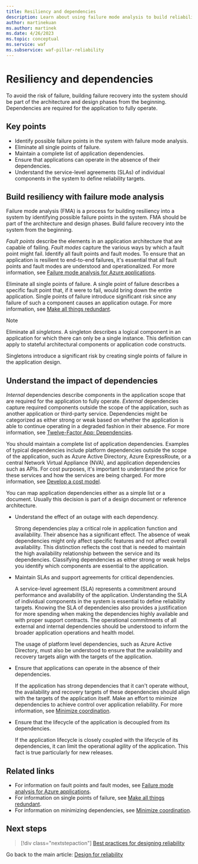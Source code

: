 ```yaml
---
title: Resiliency and dependencies
description: Learn about using failure mode analysis to build reliability. Understand the effect of dependencies on failure.
author: martinekuan
ms.author: martinek
ms.date: 4/26/2023
ms.topic: conceptual
ms.service: waf
ms.subservice: waf-pillar-reliability
---
```


# Resiliency and dependencies

To avoid the risk of failure, building failure recovery into the system should be part of the architecture and design phases from the beginning. Dependencies are required for the application to fully operate.

## Key points

- Identify possible failure points in the system with failure mode analysis.
- Eliminate all single points of failure.
- Maintain a complete list of application dependencies.
- Ensure that applications can operate in the absence of their dependencies.
- Understand the service-level agreements (SLAs) of individual components in the system to define reliability targets.

## Build resiliency with failure mode analysis

Failure mode analysis (FMA) is a process for building resiliency into a system by identifying possible failure points in the system. FMA should be part of the architecture and design phases. Build failure recovery into the system from the beginning.

*Fault points* describe the elements in an application architecture that are capable of failing. *Fault modes* capture the various ways by which a fault point might fail. Identify all fault points and fault modes. To ensure that an application is resilient to end-to-end failures, it's essential that all fault points and fault modes are understood and operationalized. For more information, see [Failure mode analysis for Azure applications](/azure/architecture/resiliency/failure-mode-analysis).

Eliminate all single points of failure. A single point of failure describes a specific fault point that, if it were to fail, would bring down the entire application. Single points of failure introduce significant risk since any failure of such a component causes an application outage. For more information, see [Make all things redundant](/azure/architecture/guide/design-principles/redundancy).

> [!NOTE]
> Eliminate all *singletons*. A singleton describes a logical component in an application for which there can only be a single instance. This definition can apply to stateful architectural components or application code constructs.
>
> Singletons introduce a significant risk by creating single points of failure in the application design.

## Understand the impact of dependencies

*Internal* dependencies describe components in the application scope that are required for the application to fully operate. *External* dependencies capture required components outside the scope of the application, such as another application or third-party service. Dependencies might be categorized as either strong or weak based on whether the application is able to continue operating in a degraded fashion in their absence. For more information, see [Twelve-Factor App: Dependencies](https://12factor.net/dependencies).

You should maintain a complete list of application dependencies. Examples of typical dependencies include platform dependencies outside the scope of the application, such as Azure Active Directory, Azure ExpressRoute, or a central Network Virtual Appliance (NVA), and application dependencies such as APIs. For cost purposes, it's important to understand the price for these services and how the services are being charged. For more information, see [Develop a cost model](../cost/design-model.md).

You can map application dependencies either as a simple list or a document. Usually this decision is part of a design document or reference architecture.

- Understand the effect of an outage with each dependency.

  Strong dependencies play a critical role in application function and availability. Their absence has a significant effect. The absence of weak dependencies might only affect specific features and not affect overall availability. This distinction reflects the cost that is needed to maintain the high availability relationship between the service and its dependencies. Classifying dependencies as either strong or weak helps you identify which components are essential to the application.

- Maintain SLAs and support agreements for critical dependencies.

  A service-level agreement (SLA) represents a commitment around performance and availability of the application. Understanding the SLA of individual components in the system is essential to define reliability targets. Knowing the SLA of dependencies also provides a justification for more spending when making the dependencies highly available and with proper support contracts. The operational commitments of all external and internal dependencies should be understood to inform the broader application operations and health model.

  The usage of platform level dependencies, such as Azure Active Directory, must also be understood to ensure that the availability and recovery targets align with the targets of the application.

- Ensure that applications can operate in the absence of their dependencies.

  If the application has strong dependencies that it can't operate without, the availability and recovery targets of these dependencies should align with the targets of the application itself. Make an effort to minimize dependencies to achieve control over application reliability. For more information, see [Minimize coordination](/azure/architecture/guide/design-principles/minimize-coordination).

- Ensure that the lifecycle of the application is decoupled from its dependencies.

  If the application lifecycle is closely coupled with the lifecycle of its dependencies, it can limit the operational agility of the application. This fact is true particularly for new releases.

## Related links

- For information on fault points and fault modes, see [Failure mode analysis for Azure applications](/azure/architecture/resiliency/failure-mode-analysis).
- For information on single points of failure, see [Make all things redundant](/azure/architecture/guide/design-principles/redundancy).
- For information on minimizing dependencies, see [Minimize coordination](/azure/architecture/guide/design-principles/minimize-coordination).

## Next steps

> [!div class="nextstepaction"]
> [Best practices for designing reliability](./design-best-practices.md)

Go back to the main article: [Design for reliability](design-checklist.md)
